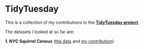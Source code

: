 # TidyTuesday

This is a collection of my contributions to the [**TidyTuesday project**](https://github.com/rfordatascience/tidytuesday).

The datasets I looked at so far are:

**1. NYC Squirrel Census** ([the data](https://github.com/rfordatascience/tidytuesday/tree/master/data/2019/2019-10-29) and [my contribution](https://github.com/lassescheele/TidyTuesday/tree/master/20191029_NYCSquirrelCensus))
